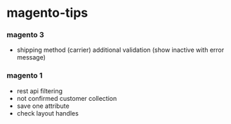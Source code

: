 # magento-tips

### magento 3

* shipping method (carrier) additional validation (show inactive with error message)

### magento 1

* rest api filtering
* not confirmed customer collection
* save one attribute
* check layout handles
